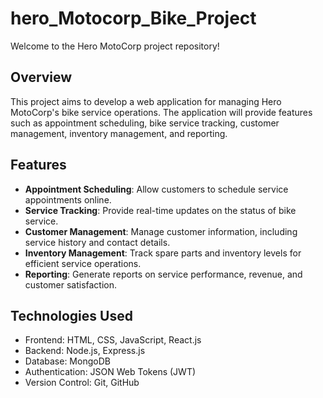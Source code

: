 # hero_Motocorp_Bike_Project

Welcome to the Hero MotoCorp project repository!

## Overview

This project aims to develop a web application for managing Hero MotoCorp's bike service operations. The application will provide features such as appointment scheduling, bike service tracking, customer management, inventory management, and reporting.

## Features

- **Appointment Scheduling**: Allow customers to schedule service appointments online.
- **Service Tracking**: Provide real-time updates on the status of bike service.
- **Customer Management**: Manage customer information, including service history and contact details.
- **Inventory Management**: Track spare parts and inventory levels for efficient service operations.
- **Reporting**: Generate reports on service performance, revenue, and customer satisfaction.

## Technologies Used

- Frontend: HTML, CSS, JavaScript, React.js
- Backend: Node.js, Express.js
- Database: MongoDB
- Authentication: JSON Web Tokens (JWT)
- Version Control: Git, GitHub

